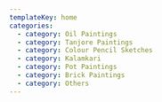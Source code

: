 ```yaml
---
templateKey: home
categories:
  - category: Oil Paintings
  - category: Tanjore Paintings
  - category: Colour Pencil Sketches
  - category: Kalamkari
  - category: Pot Paintings
  - category: Brick Paintings
  - category: Others
---
```


